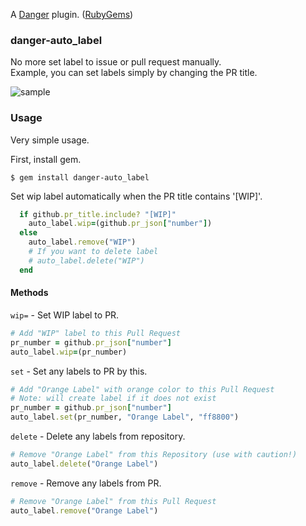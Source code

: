 A [Danger](http://danger.systems/ruby/) plugin. ([RubyGems](https://rubygems.org/gems/danger-auto_label))

### danger-auto_label

No more set label to issue or pull request manually.  
Example, you can set labels simply by changing the PR title.

![sample](https://github.com/kaelaela/danger-auto_label/blob/master/gif/sample.gif)

### Usage

Very simple usage.  

First, install gem.

```
$ gem install danger-auto_label
```

Set wip label automatically when the PR title contains '[WIP]'.

```sample.rb
  if github.pr_title.include? "[WIP]"
    auto_label.wip=(github.pr_json["number"])
  else
    auto_label.remove("WIP")
    # If you want to delete label
    # auto_label.delete("WIP")
  end
```

#### Methods

`wip=` - Set WIP label to PR.

```ruby
# Add "WIP" label to this Pull Request
pr_number = github.pr_json["number"]
auto_label.wip=(pr_number) 
```

`set` - Set any labels to PR by this.

```ruby
# Add "Orange Label" with orange color to this Pull Request
# Note: will create label if it does not exist
pr_number = github.pr_json["number"]
auto_label.set(pr_number, "Orange Label", "ff8800") 
```

`delete` - Delete any labels from repository.

```ruby
# Remove "Orange Label" from this Repository (use with caution!)
auto_label.delete("Orange Label") 
```

`remove` - Remove any labels from PR.

```ruby
# Remove "Orange Label" from this Pull Request
auto_label.remove("Orange Label") 
```
